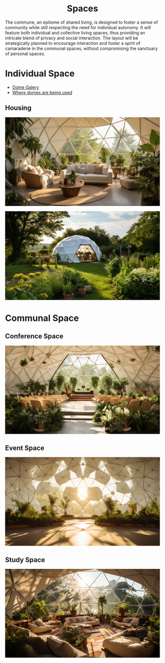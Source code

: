 <h1 align="center"> Spaces </h1>

The commune, an epitome of shared living, is designed to foster a sense of community while still respecting the need for individual autonomy. It will feature both individual and collective living spaces, thus providing an intricate blend of privacy and social interaction. The layout will be strategically planned to encourage interaction and foster a spirit of camaraderie in the communal spaces, without compromising the sanctuary of personal spaces.

# Individual Space

- [Dome Galery](https://pacificdomes.com/domes-media-gallery/dome-homes-gallery/)
- [Where domes are being used](https://www.youtube.com/watch?v=eek45AVW5BE)

## Housing

<p align="center" width="100%"><img src="../images/individual_habitation_inside.png" /></p>

<p align="center" width="100%"><img src="../images/individual_habitation_outside.png" /></p>

# Communal Space

## Conference Space

<p align="center" width="100%"><img src="../images/conference_room.png" /></p>

## Event Space

<p align="center" width="100%"><img src="../images/event_room.png" /></p>

## Study Space

<p align="center" width="100%"><img src="../images/study_room.png" /></p>

